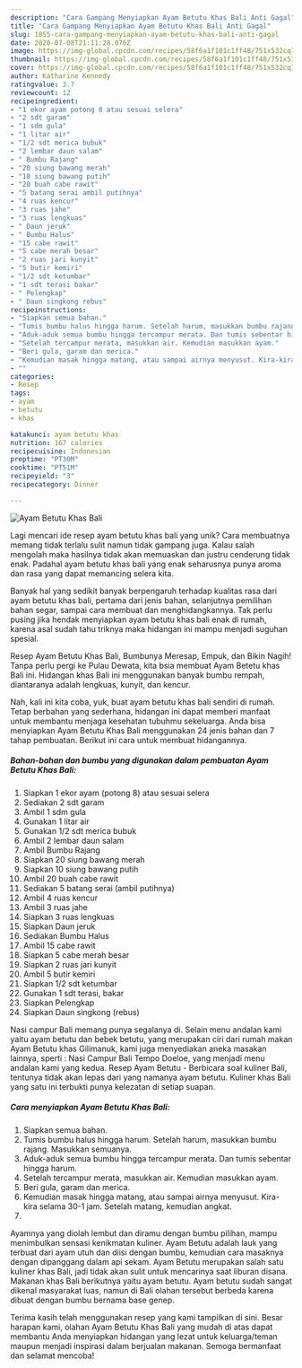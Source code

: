```yaml
---
description: "Cara Gampang Menyiapkan Ayam Betutu Khas Bali Anti Gagal"
title: "Cara Gampang Menyiapkan Ayam Betutu Khas Bali Anti Gagal"
slug: 1855-cara-gampang-menyiapkan-ayam-betutu-khas-bali-anti-gagal
date: 2020-07-08T21:11:28.076Z
image: https://img-global.cpcdn.com/recipes/58f6a1f101c1ff48/751x532cq70/ayam-betutu-khas-bali-foto-resep-utama.jpg
thumbnail: https://img-global.cpcdn.com/recipes/58f6a1f101c1ff48/751x532cq70/ayam-betutu-khas-bali-foto-resep-utama.jpg
cover: https://img-global.cpcdn.com/recipes/58f6a1f101c1ff48/751x532cq70/ayam-betutu-khas-bali-foto-resep-utama.jpg
author: Katharine Kennedy
ratingvalue: 3.7
reviewcount: 12
recipeingredient:
- "1 ekor ayam potong 8 atau sesuai selera"
- "2 sdt garam"
- "1 sdm gula"
- "1 litar air"
- "1/2 sdt merica bubuk"
- "2 lembar daun salam"
- " Bumbu Rajang"
- "20 siung bawang merah"
- "10 siung bawang putih"
- "20 buah cabe rawit"
- "5 batang serai ambil putihnya"
- "4 ruas kencur"
- "3 ruas jahe"
- "3 ruas lengkuas"
- " Daun jeruk"
- " Bumbu Halus"
- "15 cabe rawit"
- "5 cabe merah besar"
- "2 ruas jari kunyit"
- "5 butir kemiri"
- "1/2 sdt ketumbar"
- "1 sdt terasi bakar"
- " Pelengkap"
- " Daun singkong rebus"
recipeinstructions:
- "Siapkan semua bahan."
- "Tumis bumbu halus hingga harum. Setelah harum, masukkan bumbu rajang. Masukkan semuanya."
- "Aduk-aduk semua bumbu hingga tercampur merata. Dan tumis sebentar hingga harum."
- "Setelah tercampur merata, masukkan air. Kemudian masukkan ayam."
- "Beri gula, garam dan merica."
- "Kemudian masak hingga matang, atau sampai airnya menyusut. Kira-kira selama 30-1 jam. Setelah matang, kemudian angkat."
- ""
categories:
- Resep
tags:
- ayam
- betutu
- khas

katakunci: ayam betutu khas 
nutrition: 167 calories
recipecuisine: Indonesian
preptime: "PT30M"
cooktime: "PT51M"
recipeyield: "3"
recipecategory: Dinner

---
```



![Ayam Betutu Khas Bali](https://img-global.cpcdn.com/recipes/58f6a1f101c1ff48/751x532cq70/ayam-betutu-khas-bali-foto-resep-utama.jpg)

Lagi mencari ide resep ayam betutu khas bali yang unik? Cara membuatnya memang tidak terlalu sulit namun tidak gampang juga. Kalau salah mengolah maka hasilnya tidak akan memuaskan dan justru cenderung tidak enak. Padahal ayam betutu khas bali yang enak seharusnya punya aroma dan rasa yang dapat memancing selera kita.

Banyak hal yang sedikit banyak berpengaruh terhadap kualitas rasa dari ayam betutu khas bali, pertama dari jenis bahan, selanjutnya pemilihan bahan segar, sampai cara membuat dan menghidangkannya. Tak perlu pusing jika hendak menyiapkan ayam betutu khas bali enak di rumah, karena asal sudah tahu triknya maka hidangan ini mampu menjadi suguhan spesial.

Resep Ayam Betutu Khas Bali, Bumbunya Meresap, Empuk, dan Bikin Nagih! Tanpa perlu pergi ke Pulau Dewata, kita bsia membuat Ayam Betetu khas Bali ini. Hidangan khas Bali ini menggunakan banyak bumbu rempah, diantaranya adalah lengkuas, kunyit, dan kencur.


Nah, kali ini kita coba, yuk, buat ayam betutu khas bali sendiri di rumah. Tetap berbahan yang sederhana, hidangan ini dapat memberi manfaat untuk membantu menjaga kesehatan tubuhmu sekeluarga. Anda bisa menyiapkan Ayam Betutu Khas Bali menggunakan 24 jenis bahan dan 7 tahap pembuatan. Berikut ini cara untuk membuat hidangannya.

<!--inarticleads1-->

##### Bahan-bahan dan bumbu yang digunakan dalam pembuatan Ayam Betutu Khas Bali:

1. Siapkan 1 ekor ayam (potong 8) atau sesuai selera
1. Sediakan 2 sdt garam
1. Ambil 1 sdm gula
1. Gunakan 1 litar air
1. Gunakan 1/2 sdt merica bubuk
1. Ambil 2 lembar daun salam
1. Ambil  Bumbu Rajang
1. Siapkan 20 siung bawang merah
1. Siapkan 10 siung bawang putih
1. Ambil 20 buah cabe rawit
1. Sediakan 5 batang serai (ambil putihnya)
1. Ambil 4 ruas kencur
1. Ambil 3 ruas jahe
1. Siapkan 3 ruas lengkuas
1. Siapkan  Daun jeruk
1. Sediakan  Bumbu Halus
1. Ambil 15 cabe rawit
1. Siapkan 5 cabe merah besar
1. Siapkan 2 ruas jari kunyit
1. Ambil 5 butir kemiri
1. Siapkan 1/2 sdt ketumbar
1. Gunakan 1 sdt terasi, bakar
1. Siapkan  Pelengkap
1. Siapkan  Daun singkong (rebus)


Nasi campur Bali memang punya segalanya di. Selain menu andalan kami yaitu ayam betutu dan bebek betutu, yang merupakan ciri dari rumah makan Ayam Betutu khas Gilimanuk, kami juga menyediakan aneka masakan lainnya, sperti : Nasi Campur Bali Tempo Doeloe, yang menjadi menu andalan kami yang kedua. Resep Ayam Betutu - Berbicara soal kuliner Bali, tentunya tidak akan lepas dari yang namanya ayam betutu. Kuliner khas Bali yang satu ini terbukti punya kelezatan di setiap suapan. 

<!--inarticleads2-->

##### Cara menyiapkan Ayam Betutu Khas Bali:

1. Siapkan semua bahan.
1. Tumis bumbu halus hingga harum. Setelah harum, masukkan bumbu rajang. Masukkan semuanya.
1. Aduk-aduk semua bumbu hingga tercampur merata. Dan tumis sebentar hingga harum.
1. Setelah tercampur merata, masukkan air. Kemudian masukkan ayam.
1. Beri gula, garam dan merica.
1. Kemudian masak hingga matang, atau sampai airnya menyusut. Kira-kira selama 30-1 jam. Setelah matang, kemudian angkat.
1. 


Ayamnya yang diolah lembut dan diramu dengan bumbu pilihan, mampu menimbulkan sensasi kenikmatan kuliner. Ayam Betutu adalah lauk yang terbuat dari ayam utuh dan diisi dengan bumbu, kemudian cara masaknya dengan dipanggang dalam api sekam. Ayam Betutu merupakan salah satu kuliner khas Bali, jadi tidak akan sulit untuk mencarinya saat liburan disana. Makanan khas Bali berikutnya yaitu ayam betutu. Ayam betutu sudah sangat dikenal masyarakat luas, namun di Bali olahan tersebut berbeda karena dibuat dengan bumbu bernama base genep. 

Terima kasih telah menggunakan resep yang kami tampilkan di sini. Besar harapan kami, olahan Ayam Betutu Khas Bali yang mudah di atas dapat membantu Anda menyiapkan hidangan yang lezat untuk keluarga/teman maupun menjadi inspirasi dalam berjualan makanan. Semoga bermanfaat dan selamat mencoba!
